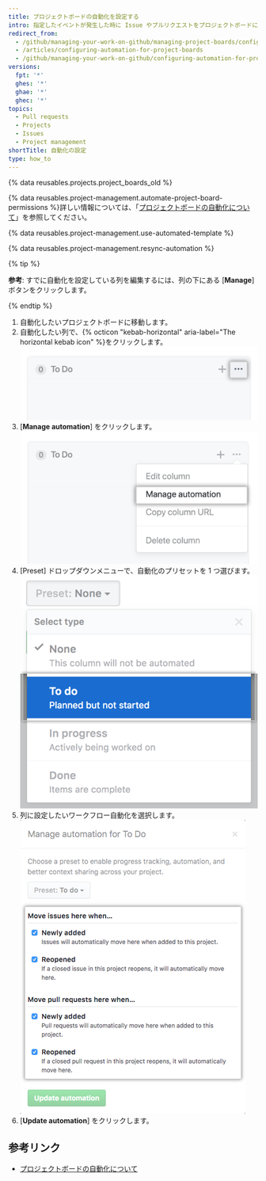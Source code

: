 ```yaml
---
title: プロジェクトボードの自動化を設定する
intro: 指定したイベントが発生した時に Issue やプルリクエストをプロジェクトボードに移動させるよう、自動化されたワークフローを設定できます。
redirect_from:
  - /github/managing-your-work-on-github/managing-project-boards/configuring-automation-for-project-boards
  - /articles/configuring-automation-for-project-boards
  - /github/managing-your-work-on-github/configuring-automation-for-project-boards
versions:
  fpt: '*'
  ghes: '*'
  ghae: '*'
  ghec: '*'
topics:
  - Pull requests
  - Projects
  - Issues
  - Project management
shortTitle: 自動化の設定
type: how_to
---
```


{% data reusables.projects.project_boards_old %}

{% data reusables.project-management.automate-project-board-permissions %}詳しい情報については、「[プロジェクトボードの自動化について](/articles/about-automation-for-project-boards)」を参照してください。

{% data reusables.project-management.use-automated-template %}

{% data reusables.project-management.resync-automation %}

{% tip %}

**参考**: すでに自動化を設定している列を編集するには、列の下にある [**Manage**] ボタンをクリックします。

{% endtip %}

1. 自動化したいプロジェクトボードに移動します。
2. 自動化したい列で、{% octicon "kebab-horizontal" aria-label="The horizontal kebab icon" %}をクリックします。 ![編集アイコン](/assets/images/help/projects/edit-column-button.png)
3. [**Manage automation**] をクリックします。 ![[Manage automation] ボタン](/assets/images/help/projects/manage-automation-button.png)
4. [Preset] ドロップダウンメニューで、自動化のプリセットを 1 つ選びます。 ![メニューから自動化のプリセットを選択](/assets/images/help/projects/select-automation.png)
5. 列に設定したいワークフロー自動化を選択します。 ![列の自動化オプションのリスト](/assets/images/help/projects/select-automation-options-existing-column.png)
6. [**Update automation**] をクリックします。

## 参考リンク
- [プロジェクトボードの自動化について](/articles/about-automation-for-project-boards)
